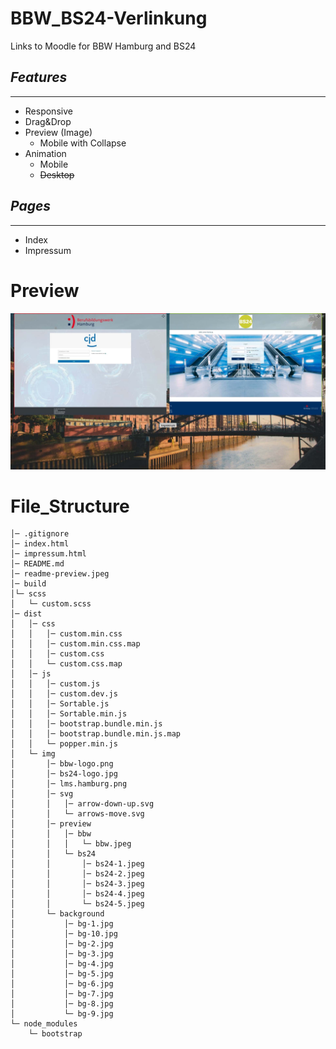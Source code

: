 # BBW_BS24-Verlinkung

Links to Moodle for BBW Hamburg and BS24

## _Features_

---

- Responsive
- Drag&Drop
- Preview (Image)
  - Mobile with Collapse
- Animation
  - Mobile
  - ~~Desktop~~

## _Pages_

---

- Index
- Impressum

# Preview

![Preview](/readme-preview.jpeg)

# File_Structure

    │─ .gitignore
    │─ index.html
    │─ impressum.html
    │─ README.md
    │─ readme-preview.jpeg
    │─ build
    │└─ scss
    │   └─ custom.scss
    │─ dist
    │   │─ css
    │   │   │─ custom.min.css
    │   │   │─ custom.min.css.map
    │   │   │─ custom.css
    │   │   └─ custom.css.map
    │   │─ js
    │   │   │─ custom.js
    │   │   │─ custom.dev.js
    │   │   │─ Sortable.js
    │   │   │─ Sortable.min.js
    │   │   │─ bootstrap.bundle.min.js
    │   │   │─ bootstrap.bundle.min.js.map
    │   │   └─ popper.min.js
    │   └─ img
    │       │─ bbw-logo.png
    │       │─ bs24-logo.jpg
    │       │─ lms.hamburg.png
    │       │─ svg
    │       │   │─ arrow-down-up.svg
    │       │   └─ arrows-move.svg
    │       │─ preview
    │       │   │─ bbw
    │       │   │   └─ bbw.jpeg
    │       │   └─ bs24
    │       │       │─ bs24-1.jpeg
    │       │       │─ bs24-2.jpeg
    │       │       │─ bs24-3.jpeg
    │       │       │─ bs24-4.jpeg
    │       │       └─ bs24-5.jpeg
    │       └─ background
    │           │─ bg-1.jpg
    │           │─ bg-10.jpg
    │           │─ bg-2.jpg
    │           │─ bg-3.jpg
    │           │─ bg-4.jpg
    │           │─ bg-5.jpg
    │           │─ bg-6.jpg
    │           │─ bg-7.jpg
    │           │─ bg-8.jpg
    │           └─ bg-9.jpg
    └─ node_modules
        └─ bootstrap
